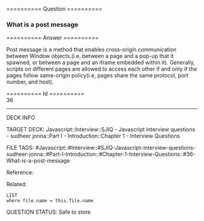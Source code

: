 ========== Question ==========  

### What is a post message  

========== Answer ==========  

Post message is a method that enables cross-origin communication between Window objects.(i.e, between a page and a pop-up that it spawned, or between a page and an iframe embedded within it). Generally, scripts on different pages are allowed to access each other if and only if the pages follow same-origin policy(i.e, pages share the same protocol, port number, and host).

========== Id ==========  
36

---

DECK INFO

TARGET DECK: Javascript::Interview::SJIQ - Javascript interview questions - sudheer jonna::Part I - Introduction::Chapter 1 - Interview Questions

FILE TAGS: #Javascript::#Interview::#SJIQ-Javascript-interview-questions-sudheer-jonna::#Part-I-Introduction::#Chapter-1-Interview-Questions::#36-What-is-a-post-message

Reference:

Related:

```dataview
LIST
where file.name = this.file.name
```

QUESTION STATUS: Safe to store

